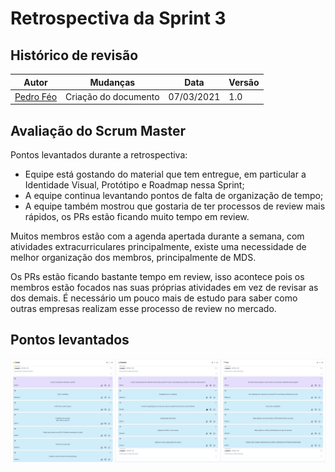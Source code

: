 # Retrospectiva da Sprint 3

## Histórico de revisão

| Autor                                | Mudanças             | Data       | Versão |
| ------------------------------------ | -------------------- | ---------- | ------ |
| [Pedro Féo](https://github.com/phe0) | Criação do documento | 07/03/2021 | 1.0    |

## Avaliação do Scrum Master

Pontos levantados durante a retrospectiva:

- Equipe está gostando do material que tem entregue, em particular a Identidade Visual, Protótipo e Roadmap nessa Sprint;
- A equipe continua levantando pontos de falta de organização de tempo;
- A equipe também mostrou que gostaria de ter processos de review mais rápidos, os PRs estão ficando muito tempo em review.

Muitos membros estão com a agenda apertada durante a semana, com atividades extracurriculares principalmente, existe uma necessidade de melhor organização dos membros, principalmente de MDS.

Os PRs estão ficando bastante tempo em review, isso acontece pois os membros estão focados nas suas próprias atividades em vez de revisar as dos demais. É necessário um pouco mais de estudo para saber como outras empresas realizam esse processo de review no mercado.

## Pontos levantados

![Retrospectiva da Sprint](../../assets/img/sprints/3/retrospectiva.png)
